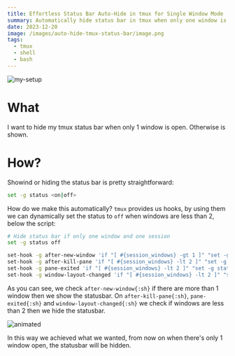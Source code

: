 ```yaml
---
title: Effortless Status Bar Auto-Hide in tmux for Single Window Mode
summary: Automatically hide status bar in tmux when only one window is open
date: 2023-12-20
image: /images/auto-hide-tmux-status-bar/image.png
tags:
  - tmux  
  - shell 
  - bash
---
```


![my-setup](/images/auto-hide-tmux-status-bar/image.png)

# What 
I want to hide my tmux status bar when only 1 window is open. Otherwise is shown.

# How?
Showind or hiding the status bar is pretty straightforward: 

```sh
set -g status <on|off>
```

How do we make this automatically? `tmux` provides us hooks, by using them we can dynamically set the status to `off` when windows are less than 2, below the script:

```sh /after-new-window/ /pane-exited/ /after-kill-pane/ /window-layout-changed/
# Hide status bar if only one window and one session
set -g status off 

set-hook -g after-new-window 'if "[ #{session_windows} -gt 1 ]" "set -g status on"'
set-hook -g after-kill-pane 'if "[ #{session_windows} -lt 2 ]" "set -g status off"'
set-hook -g pane-exited 'if "[ #{session_windows} -lt 2 ]" "set -g status off"'
set-hook -g window-layout-changed 'if "[ #{session_windows} -lt 2 ]" "set -g status off"'
```

As you can see, we check `after-new-window{:sh}` if there are more than 1 window then we show the statusbar.
On `after-kill-pane{:sh}`, `pane-exited{:sh}` and `window-layout-changed{:sh}` we check if windows are less than 2 then we hide the statusbar.

![animated](/images/auto-hide-tmux-status-bar/animation.gif)

In this way we achieved what we wanted, from now on when there's only 1 window open, the statusbar will be hidden.
